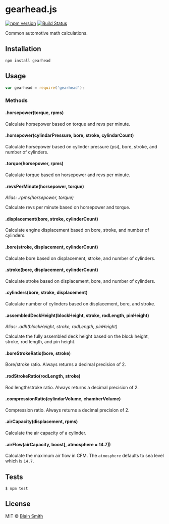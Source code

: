 # gearhead.js

[![npm version][npm-badge]][npm-url]
[![Build Status][travis-badge]][travis-url]

Common automotive math calculations.

## Installation

```
npm install gearhead
```

## Usage

```js
var gearhead = require('gearhead');
```

### Methods

#### .horsepower(torque, rpms)

Calculate horsepower based on torque and revs per minute.

#### .horsepower(cylindarPressure, bore, stroke, cylindarCount)

Calculate horsepower based on cylinder pressure (psi), bore, stroke, and number of cylinders.

#### .torque(horsepower, rpms)

Calculate torque based on horsepower and revs per minute.

#### .revsPerMinute(horsepower, torque)

*Alias: .rpms(horsepower, torque)*

Calculate revs per minute based on horsepower and torque.

#### .displacement(bore, stroke, cylinderCount)

Calculate engine displacement based on bore, stroke, and number of cylinders.

#### .bore(stroke, displacement, cylinderCount)

Calculate bore based on displacement, stroke, and number of cylinders.

#### .stroke(bore, displacement, cylinderCount)

Calculate stroke based on displacement, bore, and number of cylinders.

#### .cylinders(bore, stroke, displacement)

Calculate number of cylinders based on displacement, bore, and stroke.

#### .assembledDeckHeight(blockHeight, stroke, rodLength, pinHeight)

*Alias: .adh(blockHeight, stroke, rodLength, pinHeight)*

Calculate the fully assembled deck height based on the block height, stroke, rod length, and pin height.

#### .boreStrokeRatio(bore, stroke)

Bore/stroke ratio. Always returns a decimal precision of 2.

#### .rodStrokeRatio(rodLength, stroke)

Rod length/stroke ratio. Always returns a decimal precision of 2.

#### .compressionRatio(cylindarVolume, chamberVolume)

Compression ratio. Always returns a decimal precision of 2.

#### .airCapacity(displacement, rpms)

Calculate the air capacity of a cylinder.

#### .airFlow(airCapacity, boost[, atmosphere = 14.7])

Calculate the maximum air flow in CFM. The `atmosphere` defaults to sea level which is `14.7`.

## Tests

```
$ npm test
```

[travis-badge]: https://api.travis-ci.org/blainsmith/seneca-aws-lambda.svg
[travis-url]: https://travis-ci.org/blainsmith/seneca-aws-lambda
[npm-badge]: https://badge.fury.io/js/seneca-aws-lambda.svg
[npm-url]: https://badge.fury.io/js/seneca-aws-lambda
[aws-sdk-url]: http://docs.aws.amazon.com/AWSJavaScriptSDK/guide/node-configuring.html


## License

MIT © [Blain Smith](http://blainsmith.com)
